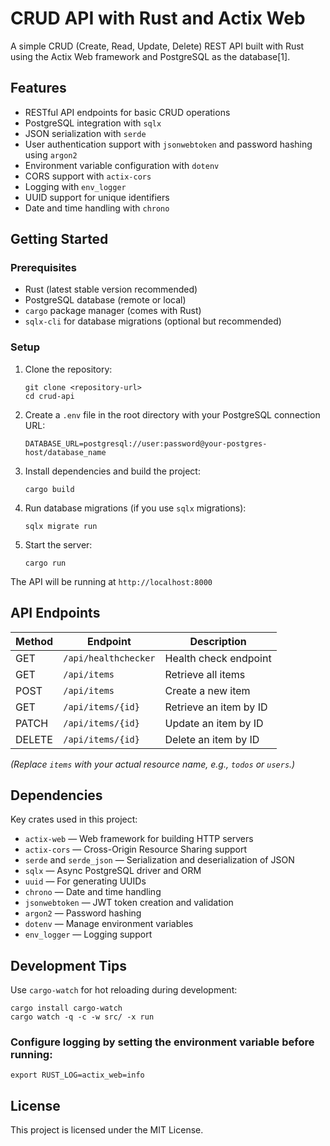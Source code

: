 # CRUD API with Rust and Actix Web

A simple CRUD (Create, Read, Update, Delete) REST API built with Rust using the Actix Web framework and PostgreSQL as the database[1].

## Features

-   RESTful API endpoints for basic CRUD operations
-   PostgreSQL integration with `sqlx`
-   JSON serialization with `serde`
-   User authentication support with `jsonwebtoken` and password hashing using `argon2`
-   Environment variable configuration with `dotenv`
-   CORS support with `actix-cors`
-   Logging with `env_logger`
-   UUID support for unique identifiers
-   Date and time handling with `chrono`

## Getting Started

### Prerequisites

-   Rust (latest stable version recommended)
-   PostgreSQL database (remote or local)
-   `cargo` package manager (comes with Rust)
-   `sqlx-cli` for database migrations (optional but recommended)

### Setup

1.  Clone the repository:

    ```
    git clone <repository-url>
    cd crud-api
    ```

2.  Create a `.env` file in the root directory with your PostgreSQL connection URL:

    ```
    DATABASE_URL=postgresql://user:password@your-postgres-host/database_name
    ```

3.  Install dependencies and build the project:

    ```
    cargo build
    ```

4.  Run database migrations (if you use `sqlx` migrations):

    ```
    sqlx migrate run
    ```

5.  Start the server:

    ```
    cargo run
    ```

The API will be running at `http://localhost:8000`

## API Endpoints

| Method | Endpoint            | Description              |
| ------ | ------------------- | ------------------------ |
| GET    | `/api/healthchecker` | Health check endpoint    |
| GET    | `/api/items`        | Retrieve all items       |
| POST   | `/api/items`        | Create a new item        |
| GET    | `/api/items/{id}`   | Retrieve an item by ID  |
| PATCH  | `/api/items/{id}`   | Update an item by ID    |
| DELETE | `/api/items/{id}`   | Delete an item by ID    |

*(Replace `items` with your actual resource name, e.g., `todos` or `users`.)*

## Dependencies

Key crates used in this project:

-   `actix-web` — Web framework for building HTTP servers
-   `actix-cors` — Cross-Origin Resource Sharing support
-   `serde` and `serde_json` — Serialization and deserialization of JSON
-   `sqlx` — Async PostgreSQL driver and ORM
-   `uuid` — For generating UUIDs
-   `chrono` — Date and time handling
-   `jsonwebtoken` — JWT token creation and validation
-   `argon2` — Password hashing
-   `dotenv` — Manage environment variables
-   `env_logger` — Logging support

## Development Tips

Use `cargo-watch` for hot reloading during development:

```
cargo install cargo-watch
cargo watch -q -c -w src/ -x run

```
### Configure logging by setting the environment variable before running:

```export RUST_LOG=actix_web=info```


## License

This project is licensed under the MIT License.